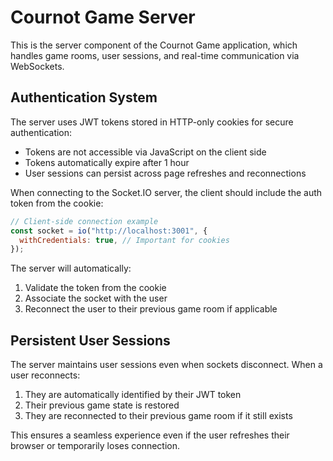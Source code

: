 # Cournot Game Server

This is the server component of the Cournot Game application, which handles game rooms, user sessions, and real-time communication via WebSockets.

## Authentication System

The server uses JWT tokens stored in HTTP-only cookies for secure authentication:

- Tokens are not accessible via JavaScript on the client side
- Tokens automatically expire after 1 hour
- User sessions can persist across page refreshes and reconnections

When connecting to the Socket.IO server, the client should include the auth token from the cookie:

```javascript
// Client-side connection example
const socket = io("http://localhost:3001", {
  withCredentials: true, // Important for cookies
});
```

The server will automatically:

1. Validate the token from the cookie
2. Associate the socket with the user
3. Reconnect the user to their previous game room if applicable

## Persistent User Sessions

The server maintains user sessions even when sockets disconnect. When a user reconnects:

1. They are automatically identified by their JWT token
2. Their previous game state is restored
3. They are reconnected to their previous game room if it still exists

This ensures a seamless experience even if the user refreshes their browser or temporarily loses connection.
